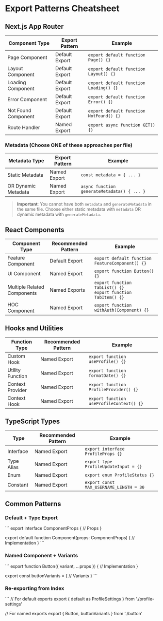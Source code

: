 # Export Patterns Cheatsheet

## Next.js App Router

| Component Type | Export Pattern | Example |
|----------------|----------------|---------|
| Page Component | Default Export | `export default function Page() {}` |
| Layout Component | Default Export | `export default function Layout() {}` |
| Loading Component | Default Export | `export default function Loading() {}` |
| Error Component | Default Export | `export default function Error() {}` |
| Not Found Component | Default Export | `export default function NotFound() {}` |
| Route Handler | Named Export | `export async function GET() {}` |

### Metadata (Choose ONE of these approaches per file)

| Metadata Type | Export Pattern | Example |
|---------------|----------------|---------|
| Static Metadata | Named Export | `const metadata = { ... }` |
| OR Dynamic Metadata | Named Export | `async function generateMetadata() { ... }` |

> **Important**: You cannot have both `metadata` and `generateMetadata` in the same file. Choose either static metadata with `metadata` OR dynamic metadata with `generateMetadata`.

## React Components

| Component Type | Recommended Pattern | Example |
|----------------|---------------------|---------|
| Feature Component | Default Export | `export default function FeatureComponent() {}` |
| UI Component | Named Export | `export function Button() {}` |
| Multiple Related Components | Named Exports | `export function TabList() {}` <br> `export function TabItem() {}` |
| HOC Component | Named Export | `export function withAuth(Component) {}` |

## Hooks and Utilities

| Function Type | Recommended Pattern | Example |
|---------------|---------------------|---------|
| Custom Hook | Named Export | `export function useProfile() {}` |
| Utility Function | Named Export | `export function formatDate() {}` |
| Context Provider | Named Export | `export function ProfileProvider() {}` |
| Context Hook | Named Export | `export function useProfileContext() {}` |

## TypeScript Types

| Type | Recommended Pattern | Example |
|------|---------------------|---------|
| Interface | Named Export | `export interface ProfileProps {}` |
| Type Alias | Named Export | `export type ProfileUpdateInput = {}` |
| Enum | Named Export | `export enum ProfileStatus {}` |
| Constant | Named Export | `export const MAX_USERNAME_LENGTH = 30` |

## Common Patterns

### Default + Type Export

\`\`\`
export interface ComponentProps {
  // Props
}

export default function Component(props: ComponentProps) {
  // Implementation
}
\`\`\`

### Named Component + Variants

\`\`\`
export function Button({ variant, ...props }) {
  // Implementation
}

export const buttonVariants = {
  // Variants
}
\`\`\`

### Re-exporting from Index

\`\`\`
// For default exports
export { default as ProfileSettings } from './profile-settings'

// For named exports
export { Button, buttonVariants } from './button'
